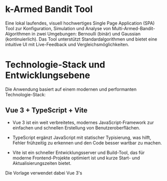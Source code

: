 # k-Armed Bandit Tool

Eine lokal laufendes, visuell hochwertiges Single Page Application (SPA) Tool zur Konfiguration, Simulation und Analyse von Multi-Armed-Bandit-Algorithmen in zwei Umgebungen: Bernoulli (binär) und Gaussian (kontinuierlich). Das Tool unterstützt Standardalgorithmen und bietet eine intuitive UI mit Live-Feedback und Vergleichsmöglichkeiten.

# Technologie-Stack und Entwicklungsebene

Die Anwendung basiert auf einem modernen und performanten Technologie-Stack:

## Vue 3 + TypeScript + Vite

- Vue 3 ist ein weit verbreitetes, modernes JavaScript-Framework zur einfachen und schnellen Erstellung von Benutzeroberflächen.

- TypeScript ergänzt JavaScript mit statischer Typisierung, was hilft, Fehler frühzeitig zu erkennen und den Code besser wartbar zu machen.

- Vite ist ein schneller Entwicklungsserver und Build-Tool, das für moderne Frontend-Projekte optimiert ist und kurze Start- und Aktualisierungszeiten bietet.

Die Vorlage verwendet dabei Vue 3's <script setup> Syntax für Single File Components (SFCs), eine moderne und vereinfachte Art, Komponenten zu schreiben. Weitere Details dazu findest Du in der offiziellen Vue 3 Dokumentation.

Für einen Überblick über empfohlene Projekt-Einrichtung und IDE-Unterstützung mit TypeScript im Vue-Umfeld ist die Vue TypeScript Guide eine wertvolle Ressource.

# Features

- Auswählbarer Bandit-Typ (Bernoulli, Gaussian) mit dynamischer UI-Anpassung entsprechend Use-Case.

- Konfigurierbare Anzahl von Aktionen (Armen) und Iterationen.

- Live-Visualisierung von Rewards und Bernoulli-Ergebnissen.

- Tabellarische und grafische Performance-Auswertung im Vergleich zu Standardalgorithmen.

- Standard-Algorithmen: Greedy, Epsilon-Greedy, Optimistic Initial Values, Upper-Confidence-Bound (UCB), Thompson Sampling, Gradient Bandit.

- Neben den Standard-Algorithmen kann im Tool über den Button „Eigener Algorithmus“ ein individueller Algorithmus eingegeben werden. Nach Klick auf diesen Button öffnet sich ein Editor, in dem eigener TypeScript-Code direkt eingegeben werden kann. Der Algorithmus kann so direkt im Vergleich mit den Standard-Strategien getestet und live ausgewertet werden.

- Responsive & desktop-first UI, performant dank Web-Worker und Comlink.

- Modernes Frontend mit Vue 3 (Composition API) + TypeScript, Pinia für State Management.

- UI Libraries: Naive UI & TailwindCSS.

- Leistungsfähige Charts via Apache ECharts.

- Vollständig lokal, keine Remote-Datenhaltung.

- Umfangreiche Tests: Vitest (Unit/UI), Playwright (E2E).

- CI/CD: Automatisches Prüfen via Pull Requests, automatische Veröffentlichung auf GitHub Pages.

# Begriffserklärungen

## Single Page Application (SPA)

Eine SPA lädt nicht bei jedem Klick die ganze Seite neu, sondern aktualisiert nur die Teile, die sich ändern. Das sorgt für eine schnelle und flüssige Bedienung, ähnlich wie bei einer installierten App auf dem Smartphone oder PC.

## State Management (Pinia)

Die Anwendung benötigt einen „Zustand“, also alle wichtigen Daten, die sie gerade verwendet (zum Beispiel gewählte Einstellungen oder Zwischenergebnisse). Pinia ist das Werkzeug, das dabei hilft, diesen Zustand übersichtlich und sicher zu verwalten, sodass alle Teile der Anwendung immer die gleichen, aktuellen Daten haben.

## Web-Worker & Comlink

Aufwändige Berechnungen, zum Beispiel das Ausführen von Algorithmen, können eine Webseite langsam machen. Web-Worker sind kleine Helferprogramme, die im Hintergrund laufen, sodass die Benutzeroberfläche schnell bleibt. Comlink ermöglicht eine einfache und sichere Kommunikation zwischen der Hauptanwendung und diesen Web-Workern.

## Algorithmen im Tool

Die Algorithmen entscheiden, wie man aus mehreren Möglichkeiten (z.B. verschiedenen Thumbnails) die beste auswählt:

- Greedy: Immer die aktuell beste bekannte Option wählen.

- ε-Greedy (Epsilon-Greedy): Meist die beste Option wählen, aber manchmal auch eine zufällige, um Neues zu entdecken.

- Optimistic Initial Values: Alle Optionen am Anfang sehr positiv bewerten, damit alle mindestens einmal getestet werden.

- Upper Confidence Bound (UCB): Berücksichtigt bisherige Ergebnisse und Unsicherheit, um Optionen gezielt zu untersuchen.

- Thompson Sampling: Nutzt Wahrscheinlichkeiten, um unter Unsicherheit kluge Entscheidungen zu treffen.

- Gradient Bandit: Lernt die Vorlieben über kleine Anpassungen im Laufe der Zeit; besonders geeignet bei kontinuierlichen Belohnungen.

- Neben den Standard-Algorithmen kann im Tool über den Button „Eigener Algorithmus“ ein individueller Algorithmus eingegeben werden. Nach Klick auf diesen Button öffnet sich ein Editor, in dem eigener TypeScript-Code direkt eingegeben werden kann.

## Exploration vs. Exploitation

- Exploration: Neue oder weniger getestete Optionen ausprobieren, um mehr darüber zu lernen.

- Exploitation: Bewährte, bekannte Optionen wählen, um möglichst viel Gewinn zu erzielen.

Unsere Algorithmen balancieren diese beiden Ziele, um langfristig die beste Auswahl zu treffen.

## CI/CD Pipeline

Continuous Integration (CI) und Continuous Deployment (CD) sind automatisierte Prozesse, die sicherstellen, dass jeder neue Code geprüft, getestet und erst dann in das Hauptprojekt übernommen wird. Nach erfolgreichem Einbau wird die Anwendung automatisch online bereitgestellt. So bleibt die Software stabil und immer aktuell.

## Unit-Tests und End-to-End (E2E) Tests

- Unit-Tests: Prüfen einzelne Funktionen oder Komponenten isoliert.

- End-to-End (E2E) Tests: Prüfen das Zusammenspiel der gesamten Anwendung aus der Sicht eines Nutzers.

## MIT-Lizenz

Die MIT-Lizenz ist eine Open-Source-Softwarelizenz, die es jedem erlaubt, den Code frei zu verwenden, zu verändern und weiterzugeben – auch in eigenen Projekten. Dabei muss ein Hinweis auf die ursprünglichen Urheber und die Lizenz beigefügt werden. Die Lizenz stellt den Code ohne Garantie bereit und die Urheber übernehmen keine Haftung.

# Zielgruppe und Verwendung

Dieses Tool richtet sich vor allem an Studierende, Lehrende und Forschende, die Multi-Armed-Bandit-Algorithmen besser verstehen, ausprobieren und vergleichen möchten – hier im Kontext von YouTube-Thumbnails. Es bietet eine praxisnahe, interaktive Umgebung, um Entscheidungsstrategien unter Unsicherheit zu erforschen.

# Getting Started

## Voraussetzungen

- Node.js (empfohlene Version: aktuelle LTS)

- npm oder yarn

## Installation

bash
git clone https://github.com/LeiffK/Programmierprojekt.git
cd Programmierprojekt
npm install

## Entwicklung starten

bash
npm run dev

Die Anwendung läuft unter: https://leiffk.github.io/Programmierprojekt/

## Produktion-Build

bash
npm run build

Die gebauten Dateien liegen im Ordner dist und werden nach einem Merge automatisch auf GitHub Pages veröffentlicht.

## Projektstruktur

text
/src
/app # Startpunkt der App: App.vue, Router, globale Styles und UI-Theme
/components # Kleine und wiederverwendbare UI-Bausteine (Cards, Tabellen, Charts)
/features # Größere Funktionseinheiten (Konfiguration, Live-Simulation, Analyse, Custom-Algo)
/stores # Pinia-Stores für den globalen Zustand
/domain # Kernlogik: Algorithmen, Umgebungen und Metriken (rein TypeScript)
/workers # Browser Web-Worker mit Comlink-Schnittstelle
/composables # Wiederverwendbare Funktions-Hooks (z. B. Simulation, Charts, Validierung)
/assets # Statische Dateien wie Bilder, Fonts
/tests # Testfälle: Unit, UI und End-to-End Tests

## Nutzung

1. Wähle den Bandit-Typ (Bernoulli oder Gaussian). Die UI passt sich dem Use-Case dynamisch an.

2. Definiere Anzahl der Aktionen (Arme) und Iterationen (Simulationsschritte).

3. Starte manuelles Testen oder mehrere parallele Algorithmen-Simulationen.

4. Beobachte das Live-Feedback in Form von Rewards oder Klick-Ergebnissen.

5. Ergebnisse werden tabellarisch und grafisch mit Standardalgorithmen verglichen.

# Entwicklung & Testing

- Code in Englisch (UI-Texte können Deutsch sein).

- Einheitliche Namenskonventionen für bessere Leserlichkeit.

- Manuelles und automatisiertes Testen:

-- Vitest für Unit- und UI-Tests.

-- Playwright für End-to-End Tests.

- Peer-Reviews vor Mergen sind Pflicht.

# Architekturelle Schwerpunkte

- Rechenintensive Simulationen laufen in Web-Workern im Hintergrund, damit die UI schnell und flüssig bleibt.

- Pinia verwaltet den globalen Zustand übersichtlich.

- Klare Trennung in Features wie Konfiguration, Live-Daten, Analyse und Custom-Algorithmen ermöglicht gute Wartbarkeit und Erweiterbarkeit.

# Continuous Integration & Deployment (CI/CD)

- Alle Code-Änderungen werden automatisch geprüft (Formatierung, Typen, Tests, Build).

- Nur geprüfter Code darf in den Haupt-Branch (main) gemerged werden.

- Nach Merge: automatisches Deployment der App via GitHub Pages.

# Häufige Fragen (FAQ)

## Für wen ist das Tool geeignet?

Für alle, die Multi-Armed-Bandit-Algorithmen verstehen oder selbst testen wollen, besonders Studierende.

## Welche Browser werden unterstützt?

Moderne Browser mit Unterstützung für Web-Worker und ES6+ Features, z.B. Chrome, Firefox, Edge und Safari.

# Weitere Ressourcen

- Figma UI-Mockup

- Jira Board

- Ausführliche Algorithmen- und Kennzahlen-Dokumentationen im Team-Wiki

# Contribution Guidelines

- Feature-Branches vom main aus erstellen.

- Änderungen implementieren und lokal testen.

- Pull Request mit Beschreibung und Tests eröffnen.

- Peer-Review und automatisierte Checks abwarten.

- Nach Freigabe wird der Code in den Haupt-Branch gemerged.

# Lizenz

Dieses Projekt steht unter der MIT-Lizenz.
Diese erlaubt es jedem, den Code frei zu nutzen, zu modifizieren und weiterzugeben, solange der ursprüngliche Lizenzhinweis erhalten bleibt. Eine Garantie für Fehlerfreiheit gibt es nicht.

# Kontakt und Support

Bei Fragen oder Problemen wende Dich bitte an das Projektteam über die Kommunikationskanäle des Kurses.
